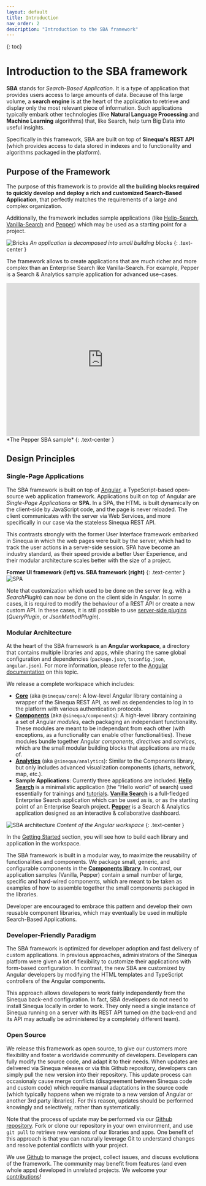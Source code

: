 ```yaml
---
layout: default
title: Introduction
nav_order: 2
description: "Introduction to the SBA framework"
---
```

{: toc}

# Introduction to the SBA framework

**SBA** stands for *Search-Based Application*. It is a type of application that provides users access to large amounts of data. Because of this large volume, a **search engine** is at the heart of the application to retrieve and display only the most relevant piece of information. Such applications typically embark other technologies (like **Natural Language Processing** and **Machine Learning** algorithms) that, like Search, help turn Big Data into useful insights.

Specifically in this framework, SBA are built on top of **Sinequa's REST API** (which provides access to data stored in indexes and to functionality and algorithms packaged in the platform).

## Purpose of the Framework

The purpose of this framework is to provide **all the building blocks required to quickly develop and deploy a rich and customized Search-Based Application**, that perfectly matches the requirements of a large and complex organization.

Additionally, the framework includes sample applications (like [Hello-Search](modules/hello-search/hello-search.html), [Vanilla-Search](modules/vanilla-search/vanilla-search.html) and [Pepper](modules/pepper/pepper.html)) which may be used as a starting point for a project.

![Bricks](/assets/intro/bricks.png)
*An application is decomposed into small building blocks*
{: .text-center }

The framework allows to create applications that are much richer and more complex than an Enterprise Search like Vanilla-Search. For example, Pepper is a Search & Analytics sample application for advanced use-cases.

<iframe src="https://player.vimeo.com/video/534455071" width="100%" height="400px" frameborder="0" title="Pepper" webkitallowfullscreen mozallowfullscreen allowfullscreen></iframe>
*The Pepper SBA sample*
{: .text-center }

## Design Principles

### Single-Page Applications

The SBA framework is built on top of [Angular](https://angular.io/), a TypeScript-based open-source web application framework. Applications built on top of Angular are *Single-Page Applications* or **SPA**. In a SPA, the HTML is built dynamically on the client-side by JavaScript code, and the page is never reloaded. The client communicates with the server via Web Services, and more specifically in our case via the stateless Sinequa REST API.

This contrasts strongly with the former User Interface framework embarked in Sinequa in which the web pages were built by the server, which had to track the user actions in a server-side session. SPA have become an industry standard, as their speed provide a better User Experience, and their modular architecture scales better with the size of a project.

**Former UI framework (left) vs. SBA framework (right)**
{: .text-center }
![SPA](/assets/intro/spa.png)

Note that customization which used to be done on the server (e.g. with a *SearchPlugin*) can now be done on the client side in Angular. In some cases, it is required to modify the behaviour of a REST API or create a new custom API. In these cases, it is still possible to use [server-side plugins](tipstricks/plugins.html) (*QueryPlugin*, or *JsonMethodPlugin*).

### Modular Architecture

At the heart of the SBA framework is an **Angular workspace**, a directory that contains multiple libraries and apps, while sharing the same global configuration and dependencies (`package.json`, `tsconfig.json`, `angular.json`). For more information, please refer to the [Angular documentation](https://angular.io/guide/file-structure#multiple-projects) on this topic.

We release a complete workspace which includes:

- [**Core**](modules/core/core.html) (aka `@sinequa/core`): A low-level Angular library containing a wrapper of the Sinequa REST API, as well as dependencies to log in to the platform with various authentication protocols.
- [**Components**](modules/components/components.html) (aka `@sinequa/components`): A high-level library containing a set of Angular *modules*, each packaging an independant functionality. These modules are meant to be independant from each other (with exceptions, as a functionality can enable other functionalities). These modules bundle together Angular *components*, *directives* and *services*, which are the small modular building blocks that applications are made of.
- [**Analytics**](modules/analytics/analytics.html) (aka `@sinequa/analytics`): Similar to the Components library, but only includes advanced visualization components (charts, network, map, etc.).
- **Sample Applications**: Currently three applications are included. [**Hello Search**](modules/hello-search/hello-search.html) is a minimalistic application (the "Hello world" of search) used essentially for trainings and [tutorials]({{site.baseurl}}tutorial/tutorial.html). [**Vanilla Search**](modules/vanilla-search/vanilla-search.html) is a full-fledged Enterprise Search application which can be used as is, or as the starting point of an Enterprise Search project. [**Pepper**](modules/pepper/pepper.html) is a Search & Analytics application designed as an interactive & collaborative dashboard.

![SBA architecture](/assets/intro/architecture.png)
*Content of the Angular workspace*
{: .text-center }

In the [Getting Started](gettingstarted/gettingstarted.html) section, you will see how to build each library and application in the workspace.

The SBA framework is built in a modular way, to maximize the reusability of functionalities and components. We package small, generic, and configurable components in the [**Components library**](modules/components/components.html). In contrast, our application samples (Vanilla, Pepper) contain a small number of large, specific and hard-wired components, which are meant to be taken as examples of how to assemble together the small components packaged in the libraries.

Developer are encouraged to embrace this pattern and develop their own reusable component libraries, which may eventually be used in multiple Search-Based Applications.

### Developer-Friendly Paradigm

The SBA framework is optimized for developer adoption and fast delivery of custom applications. In previous approaches, administrators of the Sinequa platform were given a lot of flexibility to customize their applications with form-based configuration. In contrast, the new SBA are customized by Angular developers by modifying the HTML templates and TypeScript controllers of the Angular components.

This approach allows developers to work fairly independently from the Sinequa back-end configuration. In fact, SBA developers do not need to install Sinequa locally in order to work. They only need a single instance of Sinequa running on a server with its REST API turned on (the back-end and its API may actually be administered by a completely different team).

### Open Source

We release this framework as open source, to give our customers more flexibility and foster a worldwide community of developers. Developers can fully modify the source code, and adapt it to their needs. When updates are delivered via Sinequa releases or via this Github repository, developers can simply pull the new version into their repository. This update process can occasionaly cause merge conflicts (disagreement between Sinequa code and custom code) which require manual adaptations in the source code (which typically happens when we migrate to a new version of Angular or another 3rd party libraries). For this reason, updates should be performed knowingly and selectively, rather than systematically.

Note that the process of update may be performed via our [Github repository](https://github.com/sinequa/sba-angular). Fork or clone our repository in your own environment, and use `git pull` to retrieve new versions of our libraries and apps. One benefit of this approach is that you can naturally leverage Git to understand changes and resolve potential conflicts with your project.

We use [Github](https://github.com/sinequa/sba-angular) to manage the project, collect issues, and discuss evolutions of the framework. The community may benefit from features (and even whole apps) developed in unrelated projects. We welcome your [contributions](contribute)!
